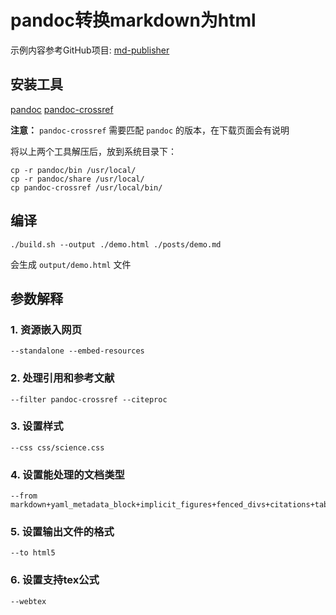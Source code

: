 # pandoc转换markdown为html

示例内容参考GitHub项目: [md-publisher](https://github.com/andremueller/md-publisher)

## 安装工具

[pandoc](https://github.com/jgm/pandoc/releases)
[pandoc-crossref](https://github.com/lierdakil/pandoc-crossref/releases/)

**注意：** `pandoc-crossref` 需要匹配 `pandoc` 的版本，在下载页面会有说明

将以上两个工具解压后，放到系统目录下：

```shell
cp -r pandoc/bin /usr/local/
cp -r pandoc/share /usr/local/
cp pandoc-crossref /usr/local/bin/
```

## 编译

```
./build.sh --output ./demo.html ./posts/demo.md
```

会生成 `output/demo.html` 文件


## 参数解释

### 1. 资源嵌入网页

```
--standalone --embed-resources 
```

### 2. 处理引用和参考文献

```
--filter pandoc-crossref --citeproc 
```

### 3. 设置样式

```
--css css/science.css 
```

### 4. 设置能处理的文档类型

```
--from markdown+yaml_metadata_block+implicit_figures+fenced_divs+citations+table_captions 
```

### 5. 设置输出文件的格式

```
--to html5 
```

### 6. 设置支持tex公式

```
--webtex
```
